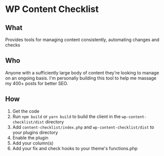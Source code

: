 # WP Content Checklist

## What

Provides tools for managing content consistently, automating changes and checks

## Who

Anyone with a sufficiently large body of content they're looking to manage on an ongoing basis. I'm personally building this tool to help me massage my 400+ posts for better SEO.

## How

1. Get the code
2. Run `npm build` or `yarn build` to build the client in the `wp-content-checklist/dist` directory
3. Add `content-checklist/index.php` and `wp-content-checklist/dist` to your plugins directory
4. Enable the plugin
5. Add your column(s)
6. Add your fix and check hooks to your theme's functions.php
